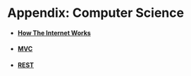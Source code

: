 # Appendix: Computer Science

* #### [How The Internet Works](appendix-02/how-the-internet-works.md)
* #### [MVC](appendix-02/mvc.md)
* #### [REST](appendix-02/rest.md)
